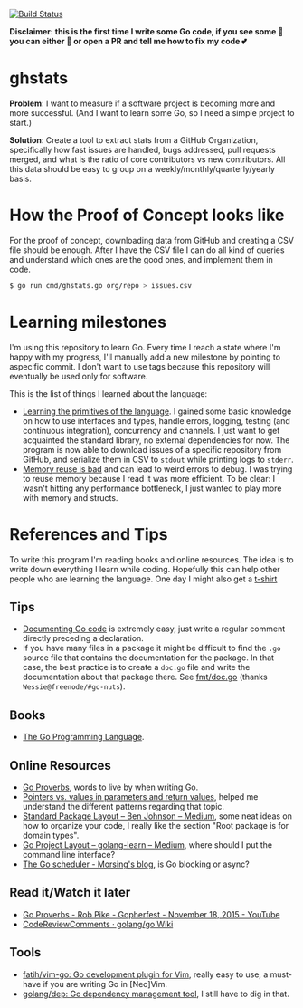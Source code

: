 [![Build Status](https://travis-ci.org/vrde/ghstats.svg?branch=master)](https://travis-ci.org/vrde/ghstats)

**Disclaimer: this is the first time I write some Go code, if you see some :poop: you can either :see_no_evil: or open a PR and tell me how to fix my code :two_hearts:**

# ghstats
**Problem**: I want to measure if a software project is becoming more and more successful. (And I want to learn some Go, so I need a simple project to start.)

**Solution**: Create a tool to extract stats from a GitHub Organization, specifically how fast issues are handled, bugs addressed, pull requests merged, and what is the ratio of core contributors vs new contributors. All this data should be easy to group on a weekly/monthly/quarterly/yearly basis.

# How the Proof of Concept looks like
For the proof of concept, downloading data from GitHub and creating a CSV file should be enough. After I have the CSV file I can do all kind of queries and understand which ones are the good ones, and implement them in code.

```bash
$ go run cmd/ghstats.go org/repo > issues.csv
```

# Learning milestones
I'm using this repository to learn Go. Every time I reach a state where I'm happy with my progress, I'll manually add a new milestone by pointing to aspecific commit. I don't want to use tags because this repository will eventually be used only for software.

This is the list of things I learned about the language:
- [Learning the primitives of the language](https://github.com/vrde/ghstats/tree/af4b9b19e1e1a447f017529dd240e0529a77785d). I gained some basic knowledge on how to use interfaces and types, handle errors, logging, testing (and continuous integration), concurrency and channels. I just want to get acquainted the standard library, no external dependencies for now. The program is now able to download issues of a specific repository from GitHub, and serialize them in CSV to `stdout` while printing logs to `stderr`.
- [Memory reuse is bad](https://play.golang.org/p/RNuUvCqJUzB) and can lead to weird errors to debug. I was trying to reuse memory because I read it was more efficient. To be clear: I wasn't hitting any performance bottleneck, I just wanted to play more with memory and structs.

# References and Tips
To write this program I'm reading books and online resources. The idea is to write down everything I learn while coding. Hopefully this can help other people who are learning the language. One day I might also get a [t-shirt](https://medium.com/@ashleymcnamara/gophercon-2018-b9a97387b954)

## Tips
- [Documenting Go code](https://blog.golang.org/godoc-documenting-go-code) is extremely easy, just write a regular comment directly preceding a declaration.
- If you have many files in a package it might be difficult to find the `.go` source file that contains the documentation for the package. In that case, the best practice is to create a `doc.go` file and write the documentation about that package there. See [fmt/doc.go](https://golang.org/src/fmt/doc.go) (thanks `Wessie@freenode/#go-nuts`).

## Books
- [The Go Programming Language](https://www.gopl.io/).

## Online Resources
- [Go Proverbs](https://go-proverbs.github.io/), words to live by when writing Go.
- [Pointers vs. values in parameters and return values](https://stackoverflow.com/questions/23542989/pointers-vs-values-in-parameters-and-return-values), helped me understand the different patterns regarding that topic.
- [Standard Package Layout – Ben Johnson – Medium](https://medium.com/@benbjohnson/standard-package-layout-7cdbc8391fc1), some neat ideas on how to organize your code, I really like the section "Root package is for domain types".
- [Go Project Layout – golang-learn – Medium](https://medium.com/golang-learn/go-project-layout-e5213cdcfaa2), where should I put the command line interface?
- [The Go scheduler - Morsing's blog](https://morsmachine.dk/go-scheduler), is Go blocking or async?

## Read it/Watch it later
- [Go Proverbs - Rob Pike - Gopherfest - November 18, 2015 - YouTube](https://www.youtube.com/watch?v=PAAkCSZUG1c&t=7m36s)
- [CodeReviewComments · golang/go Wiki](https://github.com/golang/go/wiki/CodeReviewComments)

## Tools
- [fatih/vim-go: Go development plugin for Vim](https://github.com/fatih/vim-go), really easy to use, a must-have if you are writing Go in [Neo]Vim.
- [golang/dep: Go dependency management tool](https://github.com/golang/dep), I still have to dig in that.

